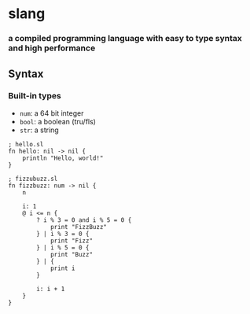 # slang
### a compiled programming language with easy to type syntax and high performance

## Syntax
### Built-in types
- `num`: a 64 bit integer
- `bool`: a boolean (tru/fls)
- `str`: a string

```
; hello.sl
fn hello: nil -> nil {
    println "Hello, world!"
}
```

```
; fizzubuzz.sl
fn fizzbuzz: num -> nil {
    n

    i: 1
    @ i <= n {
        ? i % 3 = 0 and i % 5 = 0 {
            print "FizzBuzz"
        } | i % 3 = 0 {
            print "Fizz"
        } | i % 5 = 0 {
            print "Buzz"
        } | {
            print i
        }

        i: i + 1
    }
}
```
